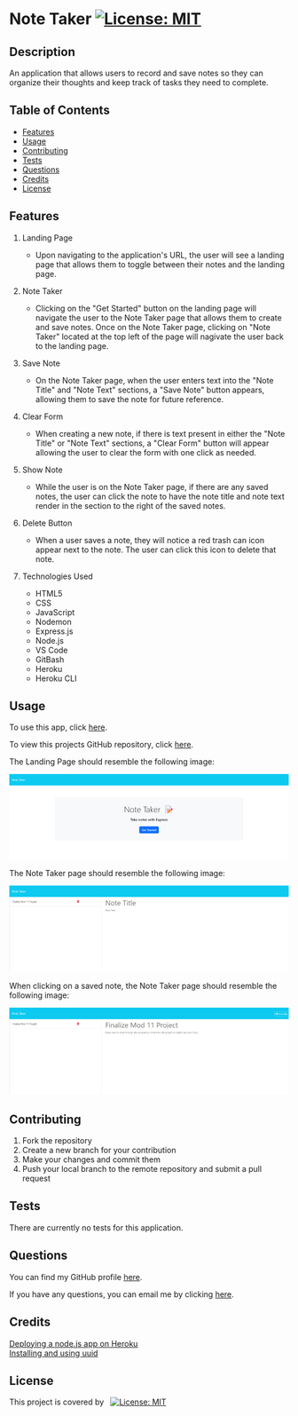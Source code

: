 # Note Taker [![License: MIT](https://img.shields.io/badge/License-MIT-yellow.svg)](https://opensource.org/licenses/MIT)
## Description
An application that allows users to record and save notes so they can organize their thoughts and keep track of tasks they need to complete.
## Table of Contents
- [Features](#features)
- [Usage](#usage)
- [Contributing](#contributing)
- [Tests](#tests)
- [Questions](#questions)
- [Credits](#credits)
- [License](#license)
## Features

1. Landing Page

    * Upon navigating to the application's URL, the user will see a landing page that allows them to toggle between their notes and the landing page.

2. Note Taker

    * Clicking on the "Get Started" button on the landing page will navigate the user to the Note Taker page that allows them to create and save notes. Once on the Note Taker page, clicking on "Note Taker" located at the top left of the page will nagivate the user back to the landing page.

3. Save Note

    * On the Note Taker page, when the user enters text into the "Note Title" and "Note Text" sections, a "Save Note" button appears, allowing them to save the note for future reference.

4. Clear Form

    * When creating a new note, if there is text present in either the "Note Title" or "Note Text" sections, a "Clear Form" button will appear allowing the user to clear the form with one click as needed.

5. Show Note

    * While the user is on the Note Taker page, if there are any saved notes, the user can click the note to have the note title and note text render in the section to the right of the saved notes.

6. Delete Button

    * When a user saves a note, they will notice a red trash can icon appear next to the note. The user can click this icon to delete that note.

7. Technologies Used

    * HTML5
    * CSS
    * JavaScript
    * Nodemon
    * Express.js
    * Node.js
    * VS Code
    * GitBash
    * Heroku
    * Heroku CLI


## Usage
To use this app, click [here](https://note-taker-jmp-5dc91171bb01.herokuapp.com/).

To view this projects GitHub repository, click [here](https://github.com/JoshMassa/note-taker).

The Landing Page should resemble the following image:

![Landing Page](./public/assets/images/landing-page.png)

The Note Taker page should resemble the following image:

![Note Taker Page](./public/assets/images/note-taker-page.png)

When clicking on a saved note, the Note Taker page should resemble the following image:

![Saved Note Display When Clicked](./public/assets/images/saved-note-display.png)


## Contributing
1. Fork the repository 
 2. Create a new branch for your contribution 
 3. Make your changes and commit them 
 4. Push your local branch to the remote repository and submit a pull request
## Tests
There are currently no tests for this application.
## Questions
You can find my GitHub profile [here](https://www.github.com/JoshMassa). 

If you have any questions, you can email me by clicking [here](mailto:joshuamassapelleter@outlook.com).
## Credits
[Deploying a node.js app on Heroku](https://devcenter.heroku.com/articles/deploying-nodejs)<br/>
[Installing and using uuid](https://www.npmjs.com/package/uuid)
## License
This project is covered by &nbsp;&nbsp;[![License: MIT](https://img.shields.io/badge/License-MIT-yellow.svg)](https://opensource.org/licenses/MIT)